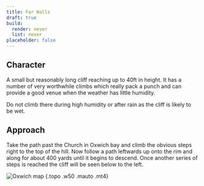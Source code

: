 ```yaml
---
title: Far Walls
draft: true
build:
  render: never
  list: never
placeholder: false
---
```




## Character

A small but reasonably long cliff reaching up to 40ft in height. It has a number of very worthwhile climbs which really pack a punch and can provide a good venue when the weather has little humidity.

Do not climb there during high humidity or after rain as the cliff is likely to be wet.


## Approach

Take the path past the Church in Oxwich bay and climb the obvious steps right to the top of the hill. Now follow a path leftwards up onto the rim and along for about 400 yards until it begins to descend. Once another series of steps is reached the cliff will be seen below to the left.

![Oxwich map](/img/south-wales/the-gower/oxwich-map.png)
{.topo .w50 .mauto .mt4}